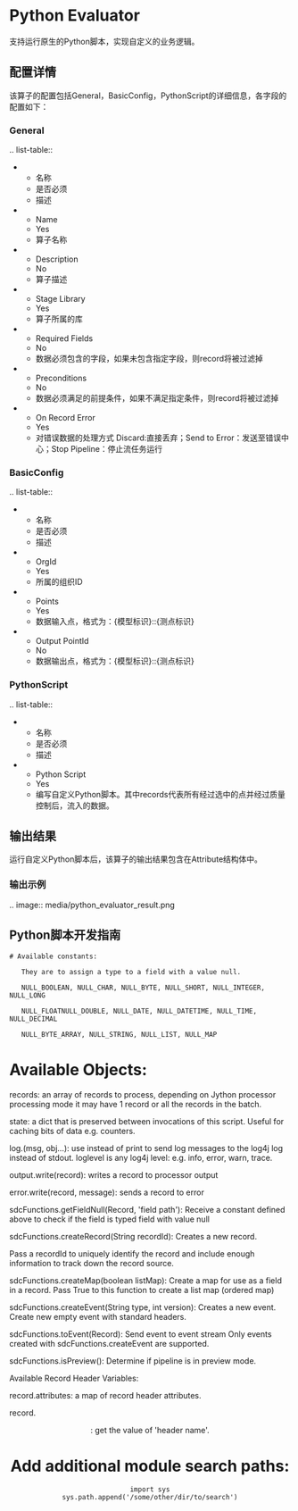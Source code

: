 # Python Evaluator

支持运行原生的Python脚本，实现自定义的业务逻辑。



## 配置详情

该算子的配置包括General，BasicConfig，PythonScript的详细信息，各字段的配置如下：

### General

.. list-table::

   * - 名称
     - 是否必须
     - 描述
   * - Name
     - Yes
     - 算子名称
   * - Description
     - No
     - 算子描述
   * - Stage Library
     - Yes
     - 算子所属的库
   * - Required Fields
     - No
     - 数据必须包含的字段，如果未包含指定字段，则record将被过滤掉
   * - Preconditions
     - No
     - 数据必须满足的前提条件，如果不满足指定条件，则record将被过滤掉
   * - On Record Error
     - Yes
     - 对错误数据的处理方式  Discard:直接丢弃；Send to Error：发送至错误中心；Stop Pipeline：停止流任务运行

### BasicConfig

.. list-table::

   * - 名称
     - 是否必须
     - 描述
   * - OrgId
     - Yes
     - 所属的组织ID
   * - Points
     - Yes
     - 数据输入点，格式为：{模型标识}::{测点标识}
   * - Output PointId
     - No
     - 数据输出点，格式为：{模型标识}::{测点标识}


### PythonScript

.. list-table::

   * - 名称
     - 是否必须
     - 描述
   * - Python Script
     - Yes
     - 编写自定义Python脚本。其中records代表所有经过选中的点并经过质量控制后，流入的数据。


## 输出结果

运行自定义Python脚本后，该算子的输出结果包含在Attribute结构体中。


### 输出示例

.. image:: media/python_evaluator_result.png



## Python脚本开发指南

```
# Available constants:

   They are to assign a type to a field with a value null.

   NULL_BOOLEAN, NULL_CHAR, NULL_BYTE, NULL_SHORT, NULL_INTEGER, NULL_LONG

   NULL_FLOATNULL_DOUBLE, NULL_DATE, NULL_DATETIME, NULL_TIME, NULL_DECIMAL

   NULL_BYTE_ARRAY, NULL_STRING, NULL_LIST, NULL_MAP
```

# Available Objects:

records: an array of records to process, depending on Jython processor processing mode it may have 1 record or all the records in the batch.

state: a dict that is preserved between invocations of this script.  Useful for caching bits of data e.g. counters.

log.<loglevel>(msg, obj...):
use instead of print to send log messages to the log4j log instead of stdout.
loglevel is any log4j level: e.g. info, error, warn, trace.

output.write(record): writes a record to processor output

error.write(record, message): sends a record to error

sdcFunctions.getFieldNull(Record, 'field path'): Receive a constant defined above to check if the field is typed field with value null

sdcFunctions.createRecord(String recordId): Creates a new record.

Pass a recordId to uniquely identify the record and include enough information to track down the record source.

sdcFunctions.createMap(boolean listMap): Create a map for use as a field in a record.
Pass True to this function to create a list map (ordered map)

sdcFunctions.createEvent(String type, int version): Creates a new event.
Create new empty event with standard headers.

sdcFunctions.toEvent(Record): Send event to event stream
Only events created with sdcFunctions.createEvent are supported.

sdcFunctions.isPreview(): Determine if pipeline is in preview mode.

Available Record Header Variables:

record.attributes: a map of record header attributes.

record.<header name>: get the value of 'header name'.

# Add additional module search paths:

```
import sys
sys.path.append('/some/other/dir/to/search')

```
